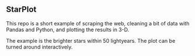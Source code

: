 StarPlot
--------

This repo is a short example of scraping the web, cleaning a bit of data with Pandas and Python,
and plotting the results in 3-D.

The example is the brighter stars within 50 lightyears. The plot can be turned around interactively.
